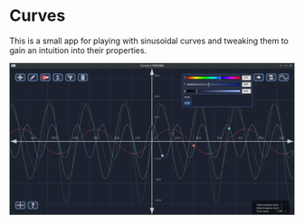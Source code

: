 # Curves

This is a small app for playing with sinusoidal curves and tweaking them to gain an intuition into their properties.

![Preview of Football Club Management System](https://raw.githubusercontent.com/WJGalib/1-1_mid-project_igraphics-curves/main/preview.png)
